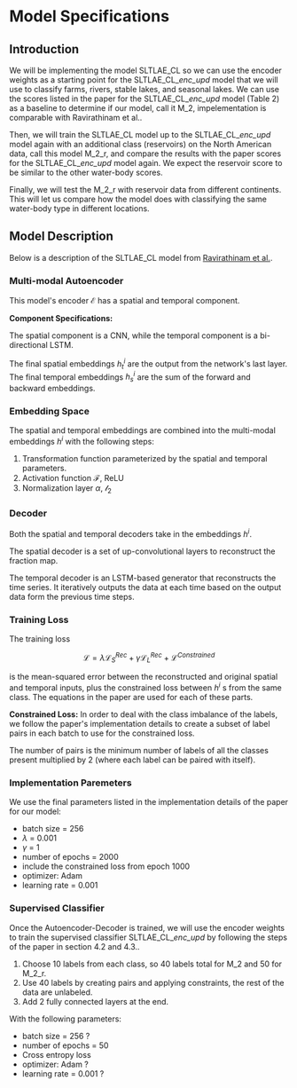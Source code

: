 # Model Specifications

## Introduction
We will be implementing the model SLTLAE_CL so we can use the encoder weights as a starting point for the SLTLAE_CL_*enc_upd* model that we will use to classify farms, rivers, stable lakes, and seasonal lakes. We can use the scores listed in the paper for the SLTLAE_CL_*enc_upd* model (Table 2) as a baseline to determine if our model, call it M_2, impelementation is comparable with Ravirathinam et al..

Then, we will train the SLTLAE_CL model up to the SLTLAE_CL_*enc_upd* model again with an additional class (reservoirs) on the North American data, call this model M_2_r, and compare the results with the paper scores for the SLTLAE_CL_*enc_upd* model again. We expect the reservoir score to be similar to the other water-body scores. 

Finally, we will test the M_2_r  with reservoir data from different continents. This will let us compare how the model does with classifying the same water-body type in different locations.

## Model Description
Below is a description of the SLTLAE_CL model from [Ravirathinam et al.](https://www.researchgate.net/publication/364516705_Spatiotemporal_Classification_with_limited_labels_using_Constrained_Clustering_for_large_datasets).

### Multi-modal Autoencoder
This model's encoder $\mathcal{E}$ has a spatial and temporal component.

**Component Specifications:**

The spatial component is a CNN, while the temporal component is a bi-directional LSTM.

The final spatial embeddings $h^i_t$ are the output from the network's last layer. The final temporal embeddings $h^i_s$ are the sum of the forward and backward embeddings.

### Embedding Space

The spatial and temporal embeddings are combined into the multi-modal embeddings $h^i$ with the following steps:
1. Transformation function parameterized by the spatial and temporal parameters.
2. Activation function $\mathcal{F}$, ReLU
3. Normalization layer $\alpha$, $\mathcal{l}_{2}$

### Decoder

Both the spatial and temporal decoders take in the embeddings $h^i$.

The spatial decoder is a set of up-convolutional layers to reconstruct the fraction map.

The temporal decoder is an LSTM-based generator that reconstructs the time series. It iteratively outputs the data at each time based on the output data form the previous time steps.

### Training Loss

The training loss 

$$\mathcal{L} = \lambda \mathcal{L}^{Rec}_S + \gamma \mathcal{L}^{Rec}_L + \mathcal{L}^{Constrained}$$

is the mean-squared error between the reconstructed and original spatial and temporal inputs, plus the constrained loss between $h^i$ s from the same class. The equations in the paper are used for each of these parts. 

**Constrained Loss:** 
In order to deal with the class imbalance of the labels, we follow the paper's implementation details to create a subset of label pairs in each batch to use for the constrained loss.

The number of pairs is the minimum number of labels of all the classes present multiplied by 2 (where each label can be paired with itself).

### Implementation Paremeters

We use the final parameters listed in the implementation details of the paper for our model:

* batch size = 256
* $\lambda$ = 0.001
* $\gamma$ = 1
* number of epochs = 2000
* include the constrained loss from epoch 1000
* optimizer: Adam
* learning rate = 0.001

### Supervised Classifier

Once the Autoencoder-Decoder is trained, we will use the encoder weights to train the supervised classifier SLTLAE_CL_*enc_upd* by following the steps of the paper in section 4.2 and 4.3..
1. Choose 10 labels from each class, so 40 labels total for M_2 and 50 for M_2_r.
2. Use 40 labels by creating pairs and applying constraints, the rest of the data are unlabeled.
3. Add 2 fully connected layers at the end.

With the following parameters:

* batch size = 256 ?
* number of epochs = 50
* Cross entropy loss
* optimizer: Adam ?
* learning rate = 0.001 ?




